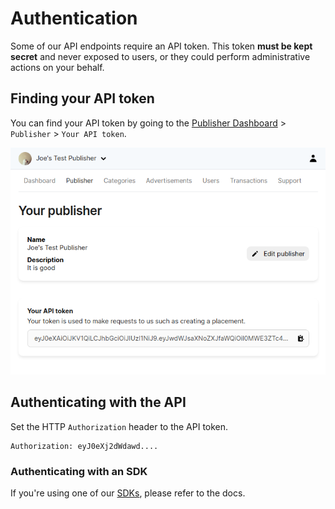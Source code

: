 # Authentication

Some of our API endpoints require an API token. This token **must be kept secret** and never exposed to users, or they could perform administrative actions on your behalf.

## Finding your API token

You can find your API token by going to the [Publisher Dashboard](https://publisher.enlay.io) > `Publisher` > `Your API token`.

![](authentication_api_token.png)

## Authenticating with the API

Set the HTTP `Authorization` header to the API token.
```
Authorization: eyJ0eXj2dWdawd....
```

### Authenticating with an SDK

If you're using one of our [SDKs](./sdks.md), please refer to the docs.

